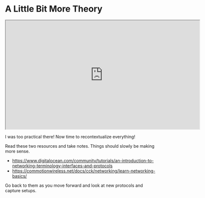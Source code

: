 # A Little Bit More Theory

<iframe allowfullscreen height="360" src="https://www.youtube.com/embed/ynUnlK2fyoE?wmode=opaque" width="640"></iframe>  

I was too practical there! Now time to recontextualize everything!

Read these two resources and take notes. Things should slowly be making
more sense. 

-   <https://www.digitalocean.com/community/tutorials/an-introduction-to-networking-terminology-interfaces-and-protocols>
-   <https://commotionwireless.net/docs/cck/networking/learn-networking-basics/>

  

Go back to them as you move forward and look at new protocols and
capture setups.
